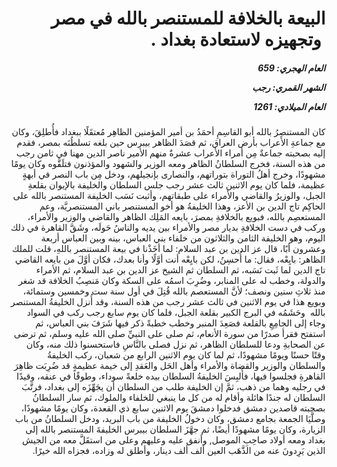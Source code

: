 <h1 dir="rtl">البيعة بالخلافة للمستنصر بالله في مصر  وتجهيزه لاستعادة بغداد .</h1>

<h5 dir="rtl">العام الهجري:  659

الشهر القمري: رجب

العام الميلادي: 1261</h5>

<p dir="rtl">كان المستنصِرُ بالله أبو القاسِمِ أحمَدُ بن أمير المؤمنين الظاهِر مُعتقَلًا ببغداد فأُطلِقَ، وكان مع جماعةِ الأعراب بأرض العراق، ثم قصَدَ الظاهر بيبرس حين بلغه تسلطُنَه بمصر، فقدم إليه بصحبته جماعةٌ مِن أمراء الأعراب عشرةٌ منهم الأمير ناصر الدين مهنا في ثامن رجب من هذه السنة، فخرج السلطانُ الظاهر ومعه الوزير والشهود والمؤذنون فتلَقَّوه وكان يومًا مشهودًا، وخرج أهلُ التوراة بتوراتهم، والنصارى بإنجيلهم، ودخل مِن باب النصر في أبهةٍ عظيمة، فلما كان يوم الاثنين ثالث عشر رجب جلس السلطان والخليفة بالإيوان بقلعةِ الجبل، والوزيرُ والقاضي والأمراء على طبقاتهم، وأثبت نَسَب الخليفة المستنصر بالله على الحاكِم تاج الدين بن الأعز، وهذا الخليفةُ هو أخو المستنصر باني المستنصريَّة، وعم المستعصِم بالله، فبويع بالخلافةِ بمصرَ، بايعه المَلِك الظاهر والقاضي والوزير والأمراء، وركب في دست الخلافةِ بديار مصر والأمراء بين يديه والناسُ حَولَه، وشَقَّ القاهرة في ذلك اليوم، وهو الخليفة الثامن والثلاثون من خلفاء بني العباس، بينه وبين العباس أربعة وعشرون أبًا، قال عز الدين بن عبد السلام: لما أخَذْنا في بيعة المستنصر باللهِ، قلت للملك الظاهر: بايِعْه، فقال: ما أُحسِنُ، لكن بايِعْه أنت أوَّلًا وأنا بعدك، فكان أوَّلَ من بايعه القاضي تاج الدين لما ثَبت نَسَبه، ثم السلطان ثم الشيخ عز الدين بن عبد السلام، ثم الأمراء والدولة، وخطب له على المنابر، وضُرِبَ اسمُه على السكة وكان مَنصِبُ الخلافة قد شغر منذ ثلاثِ سنين ونصف؛ لأنَّ المستعصم بالله قُتِلَ في أول سنة ست وخمسين وستمائة، وبويع هذا في يوم الاثنين في ثالث عشر رجب من هذه السنة، وقد أُنزل الخليفةُ المستنصر بالله  وحَشَمُه في البرج الكبير بقلعة الجبل، فلما كان يوم سابع رجب ركب في السواد وجاء إلى الجامِعِ بالقلعة فصَعِدَ المنبر وخطب خطبةً ذكر فيها شَرَفَ بني العباس، ثم استفتح فقرأ صدرًا من سورة الأنعام، ثم صلى على النبيِّ صلى الله عليه وسلم، ثم ترضى عن الصحابةِ ودعا للسلطان الظاهر، ثم نزل فصلى بالنَّاسِ فاستحسنوا ذلك منه، وكان وقتًا حسنًا ويومًا مشهودًا، ثم لما كان يوم الاثنين الرابع من شعبان، ركب الخليفةُ والسلطان والوزير والقضاة والأمراء وأهل الحَل والعَقدِ إلى خيمة عظيمةٍ قد ضُرِبَت ظاهِرَ القاهرةِ فجلسوا فيها، فأُلبِسَ الخليفةُ السلطان بيده خلعةً سوداء، وطوقًا في عنقه، وقيدًا في رجليه وهما من ذهب، ثمَّ إن الخليفة طلب من السلطان أن يجَهِّزَه إلى بغداد، فرتَّبَ السلطان له جندًا هائلة وأقام له من كل ما ينبغي للخلفاء والملوك، ثم سار السلطانُ بصحبته قاصدين دمشق فدخلوا دمشقَ يوم الاثنين سابع ذي القعدة، وكان يومًا مشهودًا، وصلَّيَا الجمعة بجامع دمشق، وكان دخولُ الخليفة من باب البريد، ودخل السلطانُ من باب الزيارة، وكان يومًا مشهودًا أيضًا، ثم جهَّزَ السلطان بيبرس الخليفةَ المستنصر بالله إلى بغداد ومعه أولاد صاحِبِ الموصل, وأنفق عليه وعليهم وعلى من استقَلَّ معه من الجيش الذين يَرِدونَ عنه من الذَّهَب العين ألف ألف دينار، وأطلق له وزاده، فجزاه الله خيرًا.</p></br>
